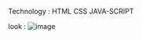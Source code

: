 Technology :
HTML
CSS
JAVA-SCRIPT


look :
![image](https://github.com/yashrank345/javascript3/assets/114207540/10cb451b-978d-453c-80f8-a0282b359c22)
